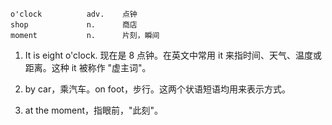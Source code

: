 ```chinese
o'clock          adv.    点钟
shop             n.      商店
moment           n.      片刻，瞬间
```

1. It is eight o'clock. 现在是 8 点钟。在英文中常用 it 来指时间、天气、温度或距离。这种 it 被称作 "虚主词"。

2. by car，乘汽车。on foot，步行。这两个状语短语均用来表示方式。

3. at the moment，指眼前，"此刻"。
